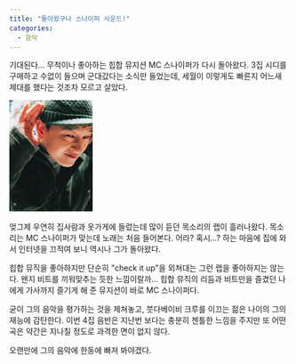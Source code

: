 ```yaml
---
title: "돌아왔구나 스나이퍼 사운드!"
categories:
  - 음악
---
```


기대된다... 무척이나 좋아하는 힙합 뮤지션 MC 스나이퍼가 다시 돌아왔다. 3집 시디를 구매하고 수없이 들으며 군대갔다는 소식만 들었는데, 세월이 이렇게도 빠른지 어느새 제대를 했다는 것조차 모르고 살았다.  
  
![](/assets/images/posts/2007/03/gk200000000097.jpg)

엊그제 우연히 집사람과 옷가게에 들렀는데 많이 듣던 목소리의 랩이 흘러나왔다. 목소리는 MC 스나이퍼가 맞는데 노래는 처음 들어본다. 어라? 혹시...? 하는 마음에 집에 와서 인터넷을 끄적여 보니 역시나 그가 돌아왔다.  
  
힙합 뮤직을 좋아하지만 단순히 "check it up"을 외쳐대는 그런 랩을 좋아하지는 않는다. 왠지 비트를 끼워맞추는 듯한 느낌이랄까... 힙합 뮤직의 리듬과 비트만을 즐겼던 나에게 가사까지 즐기게 해 준 뮤지션이 바로 MC 스나이퍼다.  
  
굳이 그의 음악을 평가하는 것을 제쳐놓고, 붓다베이비 크루를 이끄는 젊은 나이의 그의 재능에 감탄한다. 이번 4집 음반은 지난번 보다는 충분히 젠틀한 느낌을 주지만 또 어떤 곡은 약간은 지나칠 정도로 과격한 면이 없지 않다.  
  
오랜만에 그의 음악에 한동에 빠져 봐야겠다.
